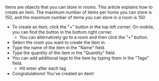 Items are objects that you can store in rooms. This article explains how to create an item. The maximum number of items per home you can store is 150, and the maximum number of items you can store in a room is 150

* To create an item, click the "+" button in the top left corner. On mobile, you can find the button in the bottom right corner.
    * You can alternatively go to a room and then click the "+" button.
* Select the room you want to create the item in.
* Type the name of the item in the "Name" field.
* Type the quantity of the item in the "Quantity" field.
* You can add additional tags to the item by typing them in the "Tags" field.
    * Hit enter after each tag
* Congratulations! You've created an item!